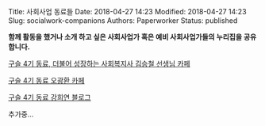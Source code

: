 Title: 사회사업 동료들
Date: 2018-04-27 14:23
Modified: 2018-04-27 14:23
Slug: socialwork-companions
Authors: Paperworker
Status: published

__함께 활동을 했거나 소개 하고 싶은 사회사업가 혹은 예비 사회사업가들의 누리집을 공유합니다.__

[구슬 4기 동료, 더불어 성장하는 사회복지사 김승철 선생님 카페](http://cafe.daum.net/lightwelfare)

[구슬 4기 동료 오광환 카페](http://cafe.daum.net/Okwelfare)

[구슬 4기 동료 강희연 블로그](http://blog.naver.com/assa3951)

추가중...
